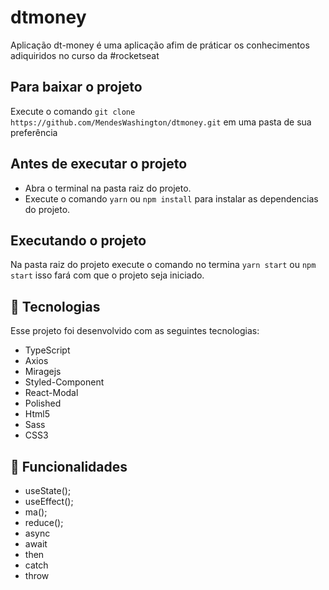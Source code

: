 # dtmoney
Aplicação dt-money é uma aplicação afim de práticar os conhecimentos adiquiridos no curso da #rocketseat
## Para baixar o projeto
Execute o comando  `git clone https://github.com/MendesWashington/dtmoney.git` em uma pasta de sua preferência

## Antes de executar o projeto
- Abra o terminal na pasta raiz do projeto.
- Execute o comando `yarn` ou `npm install` para instalar as dependencias do projeto.

## Executando o projeto
Na pasta raiz do projeto execute o comando no termina `yarn start` ou  `npm start` isso fará com que o projeto seja iniciado.

## 🚀 Tecnologias

Esse projeto foi desenvolvido com as seguintes tecnologias:

- TypeScript
- Axios
- Miragejs
- Styled-Component
- React-Modal
- Polished
- Html5
- Sass
- CSS3

## 🔧 Funcionalidades
- useState();
- useEffect();
- ma();
- reduce();
- async
- await
- then
- catch
- throw



